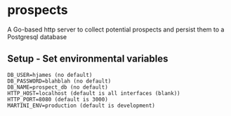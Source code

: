 # prospects
A Go-based http server to collect potential prospects and persist them to a Postgresql database

## Setup - Set environmental variables
    DB_USER=hjames (no default)
    DB_PASSWORD=blahblah (no default)
    DB_NAME=prospect_db (no default)
    HTTP_HOST=localhost (default is all interfaces (blank))
    HTTP_PORT=8080 (default is 3000)
    MARTINI_ENV=production (default is development)
